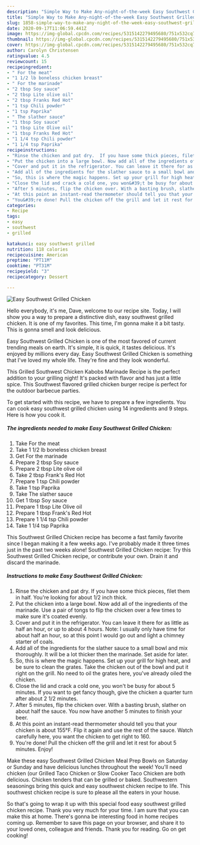 ```yaml
---
description: "Simple Way to Make Any-night-of-the-week Easy Southwest Grilled Chicken"
title: "Simple Way to Make Any-night-of-the-week Easy Southwest Grilled Chicken"
slug: 1858-simple-way-to-make-any-night-of-the-week-easy-southwest-grilled-chicken
date: 2020-09-17T11:06:59.441Z
image: https://img-global.cpcdn.com/recipes/5315142279495680/751x532cq70/easy-southwest-grilled-chicken-recipe-main-photo.jpg
thumbnail: https://img-global.cpcdn.com/recipes/5315142279495680/751x532cq70/easy-southwest-grilled-chicken-recipe-main-photo.jpg
cover: https://img-global.cpcdn.com/recipes/5315142279495680/751x532cq70/easy-southwest-grilled-chicken-recipe-main-photo.jpg
author: Carolyn Christensen
ratingvalue: 4.5
reviewcount: 15
recipeingredient:
- " For the meat"
- "1 1/2 lb boneless chicken breast"
- " For the marinade"
- "2 tbsp Soy sauce"
- "2 tbsp Lite olive oil"
- "2 tbsp Franks Red Hot"
- "1 tsp Chili powder"
- "1 tsp Paprika"
- " The slather sauce"
- "1 tbsp Soy sauce"
- "1 tbsp Lite Olive oil"
- "1 tbsp Franks Red Hot"
- "1 1/4 tsp Chili powder"
- "1 1/4 tsp Paprika"
recipeinstructions:
- "Rinse the chicken and pat dry.  If you have some thick pieces, filet them in half. You&#39;re looking for about 1/2 inch thick."
- "Put the chicken into a large bowl. Now add all of the ingredients of the marinade. Use a pair of tongs to flip the chicken over a few times to make sure it&#39;s coated evenly."
- "Cover and put it in the refrigerator. You can leave it there for as little as half an hour, or up to about 4 hours. Note: I usually only have time for about half an hour, so at this point I would go out and light a chimney starter of coals."
- "Add all of the ingredients for the slather sauce to a small bowl and mix thoroughly. It will be a lot thicker then the marinade. Set aside for later."
- "So, this is where the magic happens. Set up your grill for high heat, and be sure to clean the grates.  Take the chicken out of the bowl and put it right on the grill. No need to oil the grates here, you&#39;ve already oiled the chicken."
- "Close the lid and crack a cold one, you won&#39;t be busy for about 5 minutes. If you want to get fancy though, give the chicken a quarter turn after about 2 1/2 minutes."
- "After 5 minutes, flip the chicken over. With a basting brush, slather on about half the sauce.  You now have another 5 minutes to finish your beer."
- "At this point an instant-read thermometer should tell you that your chicken is about 155°F. Flip it again and use the rest of the sauce. Watch carefully here, you want the chicken to get right to 160."
- "You&#39;re done! Pull the chicken off the grill and let it rest for about 5 minutes. Enjoy!"
categories:
- Recipe
tags:
- easy
- southwest
- grilled

katakunci: easy southwest grilled 
nutrition: 118 calories
recipecuisine: American
preptime: "PT11M"
cooktime: "PT31M"
recipeyield: "3"
recipecategory: Dessert

---
```



![Easy Southwest Grilled Chicken](https://img-global.cpcdn.com/recipes/5315142279495680/751x532cq70/easy-southwest-grilled-chicken-recipe-main-photo.jpg)

Hello everybody, it's me, Dave, welcome to our recipe site. Today, I will show you a way to prepare a distinctive dish, easy southwest grilled chicken. It is one of my favorites. This time, I'm gonna make it a bit tasty. This is gonna smell and look delicious.

Easy Southwest Grilled Chicken is one of the most favored of current trending meals on earth. It's simple, it is quick, it tastes delicious. It's enjoyed by millions every day. Easy Southwest Grilled Chicken is something that I've loved my whole life. They're fine and they look wonderful.

This Grilled Southwest Chicken Kabobs Marinade Recipe is the perfect addition to your grilling night! It&#39;s packed with flavor and has just a little spice. This Southwest flavored grilled chicken burger recipe is perfect for the outdoor barbecue parties.


To get started with this recipe, we have to prepare a few ingredients. You can cook easy southwest grilled chicken using 14 ingredients and 9 steps. Here is how you cook it.

<!--inarticleads1-->

##### The ingredients needed to make Easy Southwest Grilled Chicken:

1. Take  For the meat
1. Take 1 1/2 lb boneless chicken breast
1. Get  For the marinade
1. Prepare 2 tbsp Soy sauce
1. Prepare 2 tbsp Lite olive oil
1. Take 2 tbsp Frank&#39;s Red Hot
1. Prepare 1 tsp Chili powder
1. Take 1 tsp Paprika
1. Take  The slather sauce
1. Get 1 tbsp Soy sauce
1. Prepare 1 tbsp Lite Olive oil
1. Prepare 1 tbsp Frank&#39;s Red Hot
1. Prepare 1 1/4 tsp Chili powder
1. Take 1 1/4 tsp Paprika


This Southwest Grilled Chicken recipe has become a fast family favorite since I began making it a few weeks ago. I&#39;ve probably made it three times just in the past two weeks alone! Southwest Grilled Chicken recipe: Try this Southwest Grilled Chicken recipe, or contribute your own. Drain it and discard the marinade. 

<!--inarticleads2-->

##### Instructions to make Easy Southwest Grilled Chicken:

1. Rinse the chicken and pat dry.  If you have some thick pieces, filet them in half. You&#39;re looking for about 1/2 inch thick.
1. Put the chicken into a large bowl. Now add all of the ingredients of the marinade. Use a pair of tongs to flip the chicken over a few times to make sure it&#39;s coated evenly.
1. Cover and put it in the refrigerator. You can leave it there for as little as half an hour, or up to about 4 hours. Note: I usually only have time for about half an hour, so at this point I would go out and light a chimney starter of coals.
1. Add all of the ingredients for the slather sauce to a small bowl and mix thoroughly. It will be a lot thicker then the marinade. Set aside for later.
1. So, this is where the magic happens. Set up your grill for high heat, and be sure to clean the grates.  Take the chicken out of the bowl and put it right on the grill. No need to oil the grates here, you&#39;ve already oiled the chicken.
1. Close the lid and crack a cold one, you won&#39;t be busy for about 5 minutes. If you want to get fancy though, give the chicken a quarter turn after about 2 1/2 minutes.
1. After 5 minutes, flip the chicken over. With a basting brush, slather on about half the sauce.  You now have another 5 minutes to finish your beer.
1. At this point an instant-read thermometer should tell you that your chicken is about 155°F. Flip it again and use the rest of the sauce. Watch carefully here, you want the chicken to get right to 160.
1. You&#39;re done! Pull the chicken off the grill and let it rest for about 5 minutes. Enjoy!


Make these easy Southwest Grilled Chicken Meal Prep Bowls on Saturday or Sunday and have delicious lunches throughout the week! You&#39;ll need chicken (our Grilled Taco Chicken or Slow Cooker Taco Chicken are both delicious. Chicken tenders that can be grilled or baked. Southwestern seasonings bring this quick and easy southwest chicken recipe to life. This southwest chicken recipe is sure to please all the eaters in your house. 

So that's going to wrap it up with this special food easy southwest grilled chicken recipe. Thank you very much for your time. I am sure that you can make this at home. There's gonna be interesting food in home recipes coming up. Remember to save this page on your browser, and share it to your loved ones, colleague and friends. Thank you for reading. Go on get cooking!

